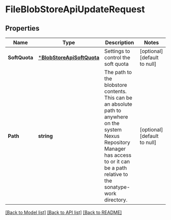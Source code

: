 # FileBlobStoreApiUpdateRequest

## Properties
Name | Type | Description | Notes
------------ | ------------- | ------------- | -------------
**SoftQuota** | [***BlobStoreApiSoftQuota**](BlobStoreApiSoftQuota.md) | Settings to control the soft quota | [optional] [default to null]
**Path** | **string** | The path to the blobstore contents. This can be an absolute path to anywhere on the system Nexus Repository Manager has access to or it can be a path relative to the sonatype-work directory. | [optional] [default to null]

[[Back to Model list]](../README.md#documentation-for-models) [[Back to API list]](../README.md#documentation-for-api-endpoints) [[Back to README]](../README.md)


